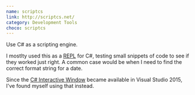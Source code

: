 ```yaml
---
name: scriptcs
link: http://scriptcs.net/
category: Development Tools
choco: scriptcs
---
```


Use C# as a scripting engine.

I mostlty used this as a [REPL](https://en.wikipedia.org/wiki/Read%E2%80%93eval%E2%80%93print_loop)
for C#, testing small snippets of code to see if they worked just right.
A common case would be when I need to find the correct format string for a date.

Since the [C# Interactive Window](https://github.com/dotnet/roslyn/wiki/Interactive-Window)
became available in Visual Studio 2015, I've found myself using that instead.